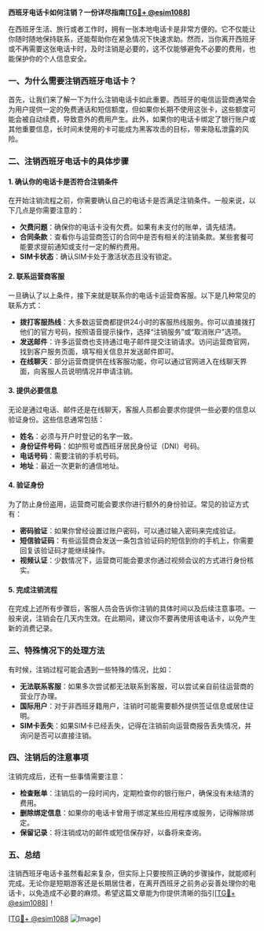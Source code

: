 **西班牙电话卡如何注销？一份详尽指南[[TG💪+ @esim1088](https://t.me/s/esim1088)]**

在西班牙生活、旅行或者工作时，拥有一张本地电话卡是非常方便的。它不仅能让你随时随地保持联系，还能帮助你在紧急情况下快速求助。然而，当你离开西班牙或不再需要这张电话卡时，及时注销是必要的，这不仅能够避免不必要的费用，也能保护你的个人信息安全。

### 一、为什么需要注销西班牙电话卡？

首先，让我们来了解一下为什么注销电话卡如此重要。西班牙的电信运营商通常会为用户提供一定的免费通话和短信额度，但如果你长期不使用这张卡，这些额度可能会被自动续费，导致意外的费用产生。此外，如果你的电话卡绑定了银行账户或其他重要信息，长时间未使用的卡可能成为黑客攻击的目标，带来隐私泄露的风险。

### 二、注销西班牙电话卡的具体步骤

#### 1. 确认你的电话卡是否符合注销条件

在开始注销流程之前，你需要确认自己的电话卡是否满足注销条件。一般来说，以下几点是你需要注意的：

- **欠费问题**：确保你的电话卡没有欠费。如果有未支付的账单，请先结清。
- **合同条款**：查看你与运营商签订的合同中是否有相关的注销条款。某些套餐可能要求提前通知或支付一定的解约费用。
- **SIM卡状态**：确认SIM卡处于激活状态且没有锁定。

#### 2. 联系运营商客服

一旦确认了以上条件，接下来就是联系你的电话卡运营商客服。以下是几种常见的联系方式：

- **拨打客服热线**：大多数运营商都提供24小时的客服热线服务。你可以直接拨打他们的官方号码，按照语音提示操作，选择“注销服务”或“取消账户”选项。
- **发送邮件**：许多运营商也支持通过电子邮件提交注销请求。访问运营商官网，找到客户服务页面，填写相关信息并发送邮件即可。
- **在线聊天**：部分运营商提供在线客服功能，你可以通过官网进入在线聊天界面，向客服人员说明情况并申请注销。

#### 3. 提供必要信息

无论是通过电话、邮件还是在线聊天，客服人员都会要求你提供一些必要的信息以验证身份。这些信息通常包括：

- **姓名**：必须与开户时登记的名字一致。
- **身份证件号码**：如护照号或西班牙居民身份证（DNI）号码。
- **电话号码**：需要注销的手机号码。
- **地址**：最近一次更新的通信地址。

#### 4. 验证身份

为了防止身份盗用，运营商可能会要求你进行额外的身份验证。常见的验证方式有：

- **密码验证**：如果你曾经设置过账户密码，可以通过输入密码来完成验证。
- **短信验证码**：有些运营商会发送一条包含验证码的短信到你的手机上，你需要回复该验证码才能继续操作。
- **视频认证**：少数情况下，运营商可能会要求你通过视频会议的方式进行身份核实。

#### 5. 完成注销流程

在完成上述所有步骤后，客服人员会告诉你注销的具体时间以及后续注意事项。一般来说，注销会在几天内生效。在此期间，建议你不要再使用该电话卡，以免产生新的消费记录。

### 三、特殊情况下的处理方法

有时候，注销过程可能会遇到一些特殊的情况，比如：

- **无法联系客服**：如果多次尝试都无法联系到客服，可以尝试亲自前往运营商的营业厅办理。
- **国际用户**：对于非西班牙籍用户，注销时可能需要额外提供签证信息或居住证明。
- **SIM卡丢失**：如果SIM卡已经丢失，记得在注销前向运营商报告丢失情况，并询问是否可以直接注销。

### 四、注销后的注意事项

注销完成后，还有一些事情需要注意：

- **检查账单**：注销后的一段时间内，定期检查你的银行账户，确保没有未结清的费用。
- **删除绑定信息**：如果你的电话卡曾用于绑定某些应用程序或服务，记得解除绑定。
- **保留记录**：将注销成功的邮件或短信保存好，以备将来查询。

### 五、总结

注销西班牙电话卡虽然看起来复杂，但实际上只要按照正确的步骤操作，就能顺利完成。无论你是短期游客还是长期居住者，在离开西班牙之前务必妥善处理你的电话卡，以免造成不必要的麻烦。希望这篇文章能为你提供清晰的指引[[TG💪+ @esim1088](https://t.me/s/esim1088)]！

[[TG💪+ @esim1088](https://t.me/s/esim1088) ![Image](https://i.postimg.cc/4NQfJmqS/Snipaste-2025-05-13-00-14-12.png)]